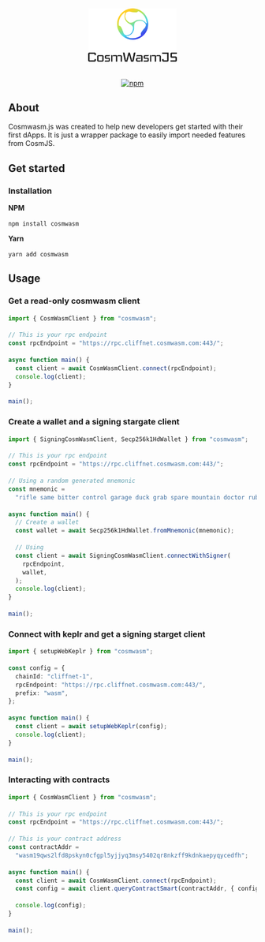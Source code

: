 <h1><p align="center"><img alt="CosmJS" src="docs/logo.png" width="180" /></p></h1>

<div align="center">
  <a href="https://www.npmjs.com/package/cosmwasm"><img alt="npm" src="https://img.shields.io/npm/v/cosmwasm.svg"/></a>
</div>

## About

Cosmwasm.js was created to help new developers get started with their first
dApps. It is just a wrapper package to easily import needed features from
CosmJS.

## Get started

### Installation

**NPM**

`npm install cosmwasm`

**Yarn**

`yarn add cosmwasm`

## Usage

### Get a read-only cosmwasm client

```ts
import { CosmWasmClient } from "cosmwasm";

// This is your rpc endpoint
const rpcEndpoint = "https://rpc.cliffnet.cosmwasm.com:443/";

async function main() {
  const client = await CosmWasmClient.connect(rpcEndpoint);
  console.log(client);
}

main();
```

### Create a wallet and a signing stargate client

```ts
import { SigningCosmWasmClient, Secp256k1HdWallet } from "cosmwasm";

// This is your rpc endpoint
const rpcEndpoint = "https://rpc.cliffnet.cosmwasm.com:443/";

// Using a random generated mnemonic
const mnemonic =
  "rifle same bitter control garage duck grab spare mountain doctor rubber cook";

async function main() {
  // Create a wallet
  const wallet = await Secp256k1HdWallet.fromMnemonic(mnemonic);

  // Using
  const client = await SigningCosmWasmClient.connectWithSigner(
    rpcEndpoint,
    wallet,
  );
  console.log(client);
}

main();
```

### Connect with keplr and get a signing starget client

```ts
import { setupWebKeplr } from "cosmwasm";

const config = {
  chainId: "cliffnet-1",
  rpcEndpoint: "https://rpc.cliffnet.cosmwasm.com:443/",
  prefix: "wasm",
};

async function main() {
  const client = await setupWebKeplr(config);
  console.log(client);
}

main();
```

### Interacting with contracts

```ts
import { CosmWasmClient } from "cosmwasm";

// This is your rpc endpoint
const rpcEndpoint = "https://rpc.cliffnet.cosmwasm.com:443/";

// This is your contract address
const contractAddr =
  "wasm19qws2lfd8pskyn0cfgpl5yjjyq3msy5402qr8nkzff9kdnkaepyqycedfh";

async function main() {
  const client = await CosmWasmClient.connect(rpcEndpoint);
  const config = await client.queryContractSmart(contractAddr, { config: {} });

  console.log(config);
}

main();
```

